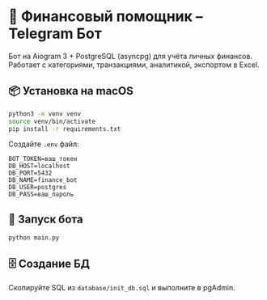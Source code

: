 # 🤖 Финансовый помощник – Telegram Бот

Бот на Aiogram 3 + PostgreSQL (asyncpg) для учёта личных финансов.  
Работает с категориями, транзакциями, аналитикой, экспортом в Excel.

## 📦 Установка на macOS

```bash
python3 -m venv venv
source venv/bin/activate
pip install -r requirements.txt
```

Создайте `.env` файл:

```
BOT_TOKEN=ваш_токен
DB_HOST=localhost
DB_PORT=5432
DB_NAME=finance_bot
DB_USER=postgres
DB_PASS=ваш_пароль
```

## 🚀 Запуск бота

```bash
python main.py
```

## 🗄 Создание БД

Скопируйте SQL из `database/init_db.sql` и выполните в pgAdmin.
